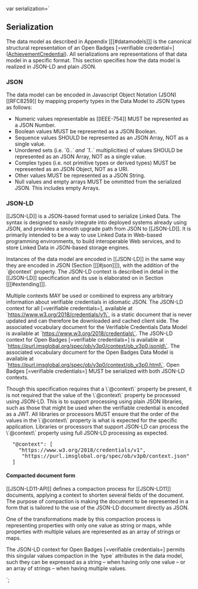 var serialization=`

## Serialization

The data model as described in Appendix [[[#datamodels]]] is the canonical structural representation of an Open Badges [=verifiable credential=] ([AchievementCredential](#org.1edtech.ob.v3p0.achievementcredential.class)). All serializations are representations of that data model in a specific format. This section specifies how the data model is realized in JSON-LD and plain JSON.

### JSON

The data model can be encoded in Javascript Object Notation (JSON) [[RFC8259]] by mapping property types in the Data Model to JSON types as follows:

- Numeric values representable as [[IEEE-754]] MUST be represented as a JSON Number.
- Boolean values MUST be represented as a JSON Boolean.
- Sequence values SHOULD be represented as an JSON Array, NOT as a single value.
- Unordered sets (i.e. \`0..*\` and \`1..*\` multiplicities) of values SHOULD be represented as an JSON Array, NOT as a single value.
- Complex types (i.e. not primitive types or derived types) MUST be represented as an JSON Object, NOT as a URI.
- Other values MUST be represented as a JSON String.
- Null values and empty arrays MUST be ommitted from the serialized JSON. This includes empty Arrays.

### JSON-LD

[[JSON-LD]] is a JSON-based format used to serialize Linked Data. The syntax is designed to easily integrate into deployed systems already using JSON, and provides a smooth upgrade path from JSON to [[JSON-LD]]. It is primarily intended to be a way to use Linked Data in Web-based programming environments, to build interoperable Web services, and to store Linked Data in JSON-based storage engines.

Instances of the data model are encoded in [[JSON-LD]] in the same way they are encoded in JSON (Section [[[#json]]]), with the addition of the \`@context\` property. The JSON-LD context is described in detail in the [[JSON-LD]] specification and its use is elaborated on in Section [[[#extending]]].

Multiple contexts MAY be used or combined to express any arbitrary information about verifiable credentials in idiomatic JSON. The JSON-LD context for all [=verifiable credentials=], available at \`https://www.w3.org/2018/credentials/v1\`, is a static document that is never updated and can therefore be downloaded and cached client side. The associated vocabulary document for the Verifiable Credentials Data Model is available at \`https://www.w3.org/2018/credentials\`. The JSON-LD context for Open Badges [=verifiable credentials=] is available at \`https://purl.imsglobal.org/spec/ob/v3p0/context/ob_v3p0.jsonld\`. The associated vocabulary document for the Open Badges Data Model is available at \`https://purl.imsglobal.org/spec/ob/v3p0/context/ob_v3p0.html\`. Open Badges [=verifiable credentials=] MUST be serialized with both JSON-LD contexts.

<div class="note">
  Though this specification requires that a \`@context\` property be present, it is not required that the value of the \`@context\` property be processed using JSON-LD. This is to support processing using plain JSON libraries, such as those that might be used when the verifiable credential is encoded as a JWT. All libraries or processors MUST ensure that the order of the values in the \`@context\` property is what is expected for the specific application. Libraries or processors that support JSON-LD can process the \`@context\` property using full JSON-LD processing as expected.
</div>

<pre class="example" title="JSON-LD @context serialization">
  "@context": [
    "https://www.w3.org/2018/credentials/v1",
     "https://purl.imsglobal.org/spec/ob/v3p0/context.json"
  ]
</pre>

#### Compacted document form

[[JSON-LD11-API]] defines a compaction process for [[JSON-LD11]] documents, applying a context to shorten several fields of the document. The purpose of compaction is making the document to be represented in a form that is tailored to the use of the JSON-LD document directly as JSON.

One of the transformations made by this compaction process is representing properties with only one value as string or maps, while properties with multiple values are represented as an array of strings or maps.

The JSON-LD context for Open Badges [=verifiable credentials=] permits this singular values compaction in the  \`type\` attributes in the data model, such they can be expressed as a string – when having only one value – or an array of strings – when having multiple values.

`;
